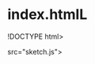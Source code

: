 # index.htmlL
!DOCTYPE html>
<html lang="pt">
<head>
  <meta charset="UTF-8">
    <meta name="viewport" content="width=device-width, initial-scale=1.0">
  <title>Pong Game</title>
  <script src="https://cdnjs.cloudflare.com/ajax/libs/p5.js/1.4.0/p5.js"></script> src="sketch.js"></script>
</head>
<body>
</html>
